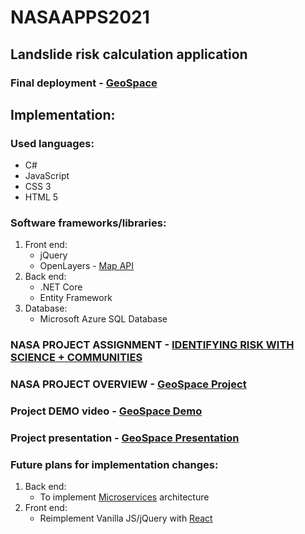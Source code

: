# NASAAPPS2021
## Landslide risk calculation application
### Final deployment - [GeoSpace](https://proud-cliff-032826003.azurestaticapps.net/)

## Implementation:
### Used languages:
- C#
- JavaScript
- CSS 3
- HTML 5

### Software frameworks/libraries:
1. Front end: 
    - jQuery
    - OpenLayers - [Map API](https://openlayers.org/)
2. Back end:
    - .NET Core
    - Entity Framework
3. Database:
    - Microsoft Azure SQL Database

### NASA PROJECT ASSIGNMENT - [IDENTIFYING RISK WITH SCIENCE + COMMUNITIES](https://2021.spaceappschallenge.org/challenges/statements/identifying-risk-with-science-communities/details)
### NASA PROJECT OVERVIEW - [GeoSpace Project](https://2021.spaceappschallenge.org/challenges/statements/identifying-risk-with-science-communities/teams/slide-another-day/project)
### Project DEMO video - [GeoSpace Demo](https://www.youtube.com/watch?v=XBG1bJ62mBE)
### Project presentation - [GeoSpace Presentation](https://docs.google.com/presentation/d/1cvhUckV_f5i1Hzc0sxTZqIVtAPZAa0Qp/edit?usp=sharing&amp;ouid=108969284255834283662&amp;rtpof=true&amp;sd=true)

### Future plans for implementation changes:
1. Back end:
    - To implement [Microservices](https://microservices.io/) architecture
2. Front end:
    - Reimplement Vanilla JS/jQuery with [React](https://reactjs.org/)
